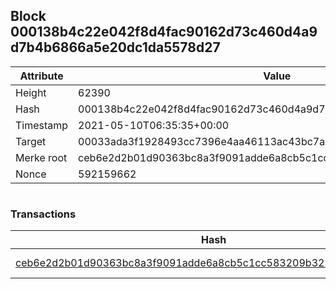 ## Block 000138b4c22e042f8d4fac90162d73c460d4a9d7b4b6866a5e20dc1da5578d27

Attribute | Value
--- | ---
Height | 62390
Hash | 000138b4c22e042f8d4fac90162d73c460d4a9d7b4b6866a5e20dc1da5578d27
Timestamp | 2021-05-10T06:35:35+00:00
Target | 00033ada3f1928493cc7396e4aa46113ac43bc7ac52aab5d08e3934913716f64
Merke root | ceb6e2d2b01d90363bc8a3f9091adde6a8cb5c1cc583209b325ef25607629467
Nonce | 592159662

```

```

### Transactions

Hash | Amount
--- | ---
[ceb6e2d2b01d90363bc8a3f9091adde6a8cb5c1cc583209b325ef25607629467](ceb6e2d2b01d90363bc8a3f9091adde6a8cb5c1cc583209b325ef25607629467.md) | 10.00000000 SKEPTI 

